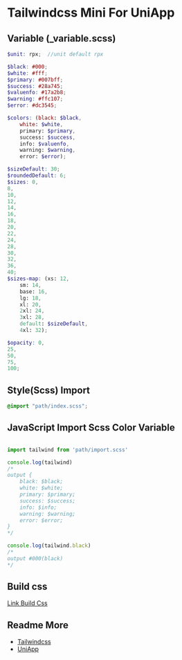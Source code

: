 # Tailwindcss Mini For UniApp

## Variable (_variable.scss)
```scss
$unit: rpx;  //unit default rpx

$black: #000;
$white: #fff;
$primary: #007bff;
$success: #28a745;
$valuenfo: #17a2b8;
$warning: #ffc107;
$error: #dc3545;

$colors: (black: $black,
	white: $white,
	primary: $primary,
	success: $success,
	info: $valuenfo,
	warning: $warning,
	error: $error);

$sizeDefault: 30;
$roundedDefault: 6;
$sizes: 0,
8,
10,
12,
14,
16,
18,
20,
22,
24,
28,
30,
32,
36,
40;
$sizes-map: (xs: 12,
	sm: 14,
	base: 16,
	lg: 18,
	xl: 20,
	2xl: 24,
	3xl: 28,
	default: $sizeDefault,
	4xl: 32);

$opacity: 0,
25,
50,
75,
100;
```

## Style(Scss) Import

```css
@import "path/index.scss";
```

## JavaScript Import Scss Color Variable

```js

import tailwind from 'path/import.scss'

console.log(tailwind)
/*
output {
    black: $black;
    white: $white;
    primary: $primary;
    success: $success;
    info: $info;
    warning: $warning;
    error: $error;
}
*/

console.log(tailwind.black)
/*
output #000(black)
*/
```

## Build css
[Link Build Css](./index.css)
## Readme More 

- [Tailwindcss](https://tailwindcss.com/)
- [UniApp](https://uniapp.dcloud.io/)


